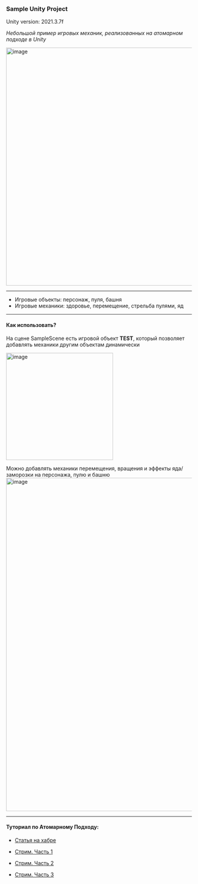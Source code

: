 ### Sample Unity Project

Unity version: 2021.3.7f

_Небольшой пример игровых механик, реализованных на атомарном подходе в Unity_

<img width="644" alt="image" src="https://github.com/StarKRE/unity-atomic-sample/assets/22048950/ea30cf15-99b1-4dc1-a7d6-ced4238ae8b0">

-----

- Игровые объекты: персонаж, пуля, башня
- Игровые механики: здоровье, перемещение, стрельба пулями, яд

-----
#### Как использовать?

На сцене SampleScene есть игровой объект **TEST**, который позволяет добавлять механики другим объектам динамически

<img width="290" alt="image" src="https://github.com/StarKRE/unity-atomic-sample/assets/22048950/9b65a740-572d-47fe-9a53-8b13b0e0d34d">

Можно добавлять механики перемещения, вращения и эффекты яда/заморозки на персонажа, пулю и башню
<img width="902" alt="image" src="https://github.com/StarKRE/unity-atomic-sample/assets/22048950/44235601-34e3-4ae2-88d8-42480fd101e6">

-----
#### Туториал по Атомарному Подходу:
- [Статья на хабре](https://habr.com/ru/articles/781122/)
  
- [Стрим. Часть 1](https://youtube.com/live/BB8tgIX9AXY)
- [Стрим. Часть 2](https://youtube.com/live/eHYi-e5w4Lc)
- [Стрим. Часть 3](https://youtube.com/live/lIX9ryGy7mo)
